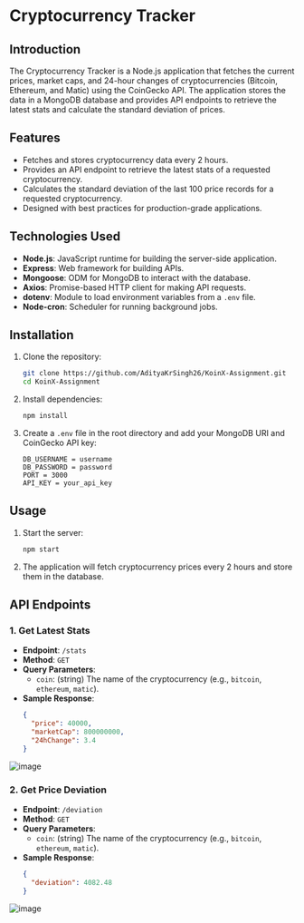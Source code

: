 # Cryptocurrency Tracker

## Introduction
The Cryptocurrency Tracker is a Node.js application that fetches the current prices, market caps, and 24-hour changes of cryptocurrencies (Bitcoin, Ethereum, and Matic) using the CoinGecko API. The application stores the data in a MongoDB database and provides API endpoints to retrieve the latest stats and calculate the standard deviation of prices.

## Features
- Fetches and stores cryptocurrency data every 2 hours.
- Provides an API endpoint to retrieve the latest stats of a requested cryptocurrency.
- Calculates the standard deviation of the last 100 price records for a requested cryptocurrency.
- Designed with best practices for production-grade applications.

## Technologies Used
- **Node.js**: JavaScript runtime for building the server-side application.
- **Express**: Web framework for building APIs.
- **Mongoose**: ODM for MongoDB to interact with the database.
- **Axios**: Promise-based HTTP client for making API requests.
- **dotenv**: Module to load environment variables from a `.env` file.
- **Node-cron**: Scheduler for running background jobs.

## Installation
1. Clone the repository:
   ```bash
   git clone https://github.com/AdityaKrSingh26/KoinX-Assignment.git
   cd KoinX-Assignment
   ```

2. Install dependencies:
   ```bash
   npm install
   ```

3. Create a `.env` file in the root directory and add your MongoDB URI and CoinGecko API key:
   ```plaintext
   DB_USERNAME = username
   DB_PASSWORD = password
   PORT = 3000
   API_KEY = your_api_key
   ```

## Usage
1. Start the server:
   ```bash
   npm start
   ```

2. The application will fetch cryptocurrency prices every 2 hours and store them in the database.

## API Endpoints
### 1. Get Latest Stats
- **Endpoint**: `/stats`
- **Method**: `GET`
- **Query Parameters**:
  - `coin`: (string) The name of the cryptocurrency (e.g., `bitcoin`, `ethereum`, `matic`).
- **Sample Response**:
  ```json
  {
    "price": 40000,
    "marketCap": 800000000,
    "24hChange": 3.4
  }
  ```
![image](https://github.com/user-attachments/assets/7cde8e48-3e0c-4dc6-b892-a16255c9998c)


### 2. Get Price Deviation
- **Endpoint**: `/deviation`
- **Method**: `GET`
- **Query Parameters**:
  - `coin`: (string) The name of the cryptocurrency (e.g., `bitcoin`, `ethereum`, `matic`).
- **Sample Response**:
  ```json
  {
    "deviation": 4082.48
  }
  ```
![image](https://github.com/user-attachments/assets/a627a06c-4543-45f3-ac74-2df10f844f10)


